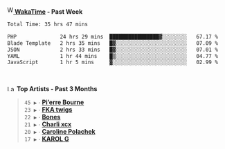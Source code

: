 <img src="https://github.com/dxnter/dxnter/assets/17434202/67b21fa4-d36d-46f9-9dec-f23d976b00ef" alt="WakaTime Logo" width="14" height="18"/><a href="https://wakatime.com/@dxnter" target="_blank"><strong> WakaTime</strong></a><strong> - Past Week</strong>

<!--START_SECTION:waka-->

```txt
Total Time: 35 hrs 47 mins

PHP              24 hrs 29 mins  ████████████████▓░░░░░░░░   67.17 %
Blade Template   2 hrs 35 mins   █▓░░░░░░░░░░░░░░░░░░░░░░░   07.09 %
JSON             2 hrs 33 mins   █▓░░░░░░░░░░░░░░░░░░░░░░░   07.01 %
YAML             1 hr 44 mins    █▒░░░░░░░░░░░░░░░░░░░░░░░   04.77 %
JavaScript       1 hr 5 mins     ▓░░░░░░░░░░░░░░░░░░░░░░░░   02.99 %
```

<!--END_SECTION:waka-->

<br/>

<!--START_LASTFM_ARTISTS:{"period": "3month", "rows": 6}-->
<a href="https://last.fm" target="_blank"><img src="https://user-images.githubusercontent.com/17434202/215290617-e793598d-d7c9-428f-9975-156db1ba89cc.svg" alt="Last.fm Logo" width="18" height="13"/></a> **Top Artists - Past 3 Months**

> `45 ▶️` ∙ **[Pi’erre Bourne](https://www.last.fm/music/Pi%E2%80%99erre+Bourne)**<br/>
> `23 ▶️` ∙ **[FKA twigs](https://www.last.fm/music/FKA+twigs)**<br/>
> `22 ▶️` ∙ **[Bones](https://www.last.fm/music/Bones)**<br/>
> `21 ▶️` ∙ **[Charli xcx](https://www.last.fm/music/Charli+xcx)**<br/>
> `20 ▶️` ∙ **[Caroline Polachek](https://www.last.fm/music/Caroline+Polachek)**<br/>
> `17 ▶️` ∙ **[KAROL G](https://www.last.fm/music/KAROL+G)**<br/>
<!--END_LASTFM_ARTISTS-->
